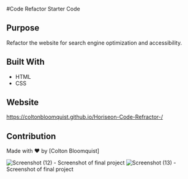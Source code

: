 #Code Refactor Starter Code

## Purpose
Refactor the website for search engine optimization and accessibility. 

## Built With
* HTML
* CSS

## Website
https://coltonbloomquist.github.io/Horiseon-Code-Refractor-/

## Contribution
Made with ❤️ by [Colton Bloomquist]


![Screenshot (12)](https://user-images.githubusercontent.com/86384237/127070581-16458caf-6fc2-4fe8-8edf-9814f980c133.png) - Screenshot of final project
![Screenshot (13)](https://user-images.githubusercontent.com/86384237/127070584-c07e8c3f-209f-4557-b7da-3d789197594e.png) - Screenshot of final project


